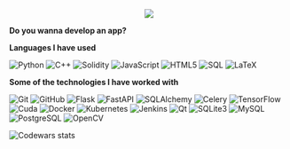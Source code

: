 <div align="center">
	<img src = "https://media.giphy.com/media/KxtZLJlAAwNGUVH2eV/giphy.gif">
</div>

**Do you wanna develop an app?**

**Languages I have used**

![Python](https://img.shields.io/badge/-Python-000000?style=for-the-badge&logo=python)
![C++](https://img.shields.io/badge/-C++-000000?style=for-the-badge&logo=C%2B%2B&logoColor=00599C)
![Solidity](https://img.shields.io/badge/-Solidity-000000?style=for-the-badge&logo=ethereum)
![JavaScript](https://img.shields.io/badge/-JavaScript-000000?style=for-the-badge&logo=javascript)
![HTML5](https://img.shields.io/badge/-HTML5-000000?style=for-the-badge&logo=HTML5)
![SQL](https://img.shields.io/badge/-SQL-000000?style=for-the-badge&logo=MySQL)
![LaTeX](https://img.shields.io/badge/-LATEX-000000?style=for-the-badge&logo=LaTeX)

**Some of the technologies I have worked with**

![Git](https://img.shields.io/badge/-Git-000000?style=for-the-badge&logo=git&logoColor=F05032)
![GitHub](https://img.shields.io/badge/-GitHub-000000?style=for-the-badge&logo=github&logoColor=FFFFFF)
![Flask](https://img.shields.io/badge/-Flask-000000?style=for-the-badge&logo=flask&logoColor=FFFFFF)
![FastAPI](https://img.shields.io/badge/-FastAPI-000000?style=for-the-badge&logo=FastAPI&logoColor=FFFFFF)
![SQLAlchemy](https://img.shields.io/badge/-SQLAlchemy-000000?style=for-the-badge&logo=Python&logoColor=FFFFFF)
![Celery](https://img.shields.io/badge/-Celery-000000?style=for-the-badge&logo=Celery)
![TensorFlow](https://img.shields.io/badge/-TensorFlow-000000?style=for-the-badge&logo=tensorflow)
![Cuda](https://img.shields.io/badge/-Cuda-000000?style=for-the-badge&logo=nvidia)
![Docker](https://img.shields.io/badge/-Docker-000000?style=for-the-badge&logo=docker)
![Kubernetes](https://img.shields.io/badge/-Kubernetes-000000?style=for-the-badge&logo=kubernetes)
![Jenkins](https://img.shields.io/badge/-Jenkins-000000?style=for-the-badge&logo=jenkins)
![Qt](https://img.shields.io/badge/-Qt-000000?style=for-the-badge&logo=qt)
![SQLite3](https://img.shields.io/badge/-SQLite3-000000?style=for-the-badge&logo=sqlite)
![MySQL](https://img.shields.io/badge/-MySQL-000000?style=for-the-badge&logo=mysql&logoColor=FFFFFF)
![PostgreSQL](https://img.shields.io/badge/-PostgreSQL-000000?style=for-the-badge&logo=PostgreSQL&logoColor=FFFFFF)
![OpenCV](https://img.shields.io/badge/-OpenCV-000000?style=for-the-badge&logo=C%2B%2B&)

![Codewars stats](https://www.codewars.com/users/LeaveMyYard/badges/large)
